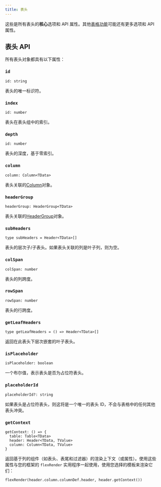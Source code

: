 ```yaml
---
title: 表头
---
```


这些是所有表头的**核心**选项和 API 属性。其他[表格功能](../../guide/features)可能还有更多选项和 API 属性。

## 表头 API

所有表头对象都具有以下属性：

### `id`

```tsx
id: string
```

表头的唯一标识符。

### `index`

```tsx
id: number
```

表头在表头组中的索引。

### `depth`

```tsx
id: number
```

表头的深度，基于零索引。

### `column`

```tsx
column: Column<TData>
```

表头关联的[Column](./column.md)对象。

### `headerGroup`

```tsx
headerGroup: HeaderGroup<TData>
```

表头关联的[HeaderGroup](./header-group.md)对象。

### `subHeaders`

```tsx
type subHeaders = Header<TData>[]
```

表头的层次子/子表头。如果表头关联的列是叶子列，则为空。

### `colSpan`

```tsx
colSpan: number
```

表头的列跨度。

### `rowSpan`

```tsx
rowSpan: number
```

表头的行跨度。

### `getLeafHeaders`

```tsx
type getLeafHeaders = () => Header<TData>[]
```

返回在此表头下层次嵌套的叶子表头。

### `isPlaceholder`

```tsx
isPlaceholder: boolean
```

一个布尔值，表示表头是否为占位符表头。

### `placeholderId`

```tsx
placeholderId?: string
```

如果表头是占位符表头，则这将是一个唯一的表头 ID，不会与表格中的任何其他表头冲突。

### `getContext`

```tsx
getContext: () => {
  table: Table<TData>
  header: Header<TData, TValue>
  column: Column<TData, TValue>
}
```

返回基于列的组件（如表头、表尾和过滤器）的渲染上下文（或属性）。使用这些属性与您的框架的 `flexRender` 实用程序一起使用，使用您选择的模板来渲染它们：

```tsx
flexRender(header.column.columnDef.header, header.getContext())
```

